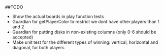 ##TODO 
- Show the actual boards in play function tests
- Guardian for getPlayerColor to restrict we dont have other players than 1 and 2
- Guardian for putting disks in non-existing columns (only 0-6 should be accepted)
- Make unit test for the different types of winning: vertical, horizontal and diagonal, for both players
